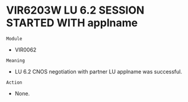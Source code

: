 # VIR6203W LU 6.2 SESSION STARTED WITH applname

`Module`
- VIR0062

`Meaning`
- LU 6.2 CNOS negotiation with partner LU applname was successful.

`Action`
- None.
